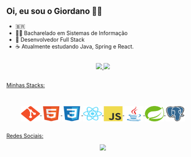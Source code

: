 ## Oi, eu sou o Giordano 🧑🏻

- 🇧🇷
- 🧑‍🎓 Bacharelado em Sistemas de Informação
- 🍃 Desenvolvedor Full Stack 
- ☕ Atualmente estudando Java, Spring e React.  

##

<div align="center">
  <a href="https://github.com/GiordanoFerreira">
    
  <img height="160em" src="https://github-readme-stats.vercel.app/api?username=GiordanoFerreira&show_icons=true&theme=dark&include_all_commits=true&count_private=true"/>
  <img height="160em" src="https://github-readme-stats.vercel.app/api/top-langs/?username=GiordanoFerreira&layout=compact&langs_count=7&theme=dark"/>  
</div>

##
<p>Minhas Stacks: </p>

##
<div align="center" style="display: inline_block"><br>
  <img align="center" alt="Giordano-git" height="40" width="50" src="https://raw.githubusercontent.com/devicons/devicon/master/icons/git/git-original.svg">
  <img align="center" alt="Giordano-HTML" height="40" width="50" src="https://raw.githubusercontent.com/devicons/devicon/master/icons/html5/html5-original.svg">
  <img align="center" alt="Giordano-CSS" height="40" width="50" src="https://raw.githubusercontent.com/devicons/devicon/master/icons/css3/css3-original.svg">
  <img align="center" alt="Giordano-react" height="40" width="50" src="https://raw.githubusercontent.com/devicons/devicon/master/icons/react/react-original.svg">
  <img align="center" alt="Giordano-Js" height="40" width="50" src="https://raw.githubusercontent.com/devicons/devicon/master/icons/javascript/javascript-original.svg">
  <img align="center" alt="Giordano-Java" height="40" width="50" src="https://raw.githubusercontent.com/devicons/devicon/master/icons/java/java-original.svg">
  <img align="center" alt="Giordano-Spring" height="40" width="50" src="https://raw.githubusercontent.com/devicons/devicon/master/icons/spring/spring-original.svg">
  <img align="center" alt="Giordano-PostgreSql" height="40" width="50" src="https://raw.githubusercontent.com/devicons/devicon/master/icons/postgresql/postgresql-original.svg">
</div>
    
##
<p>Redes Sociais: </p>
<div align="center"> 
  <a href="https://www.linkedin.com/in/giordano-palmezano-90585b222/" target="_blank"><img src="https://img.shields.io/badge/-LinkedIn-%230077B5?style=for-the-badge&logo=linkedin&logoColor=white"target="_blank"></a>
</div> 
